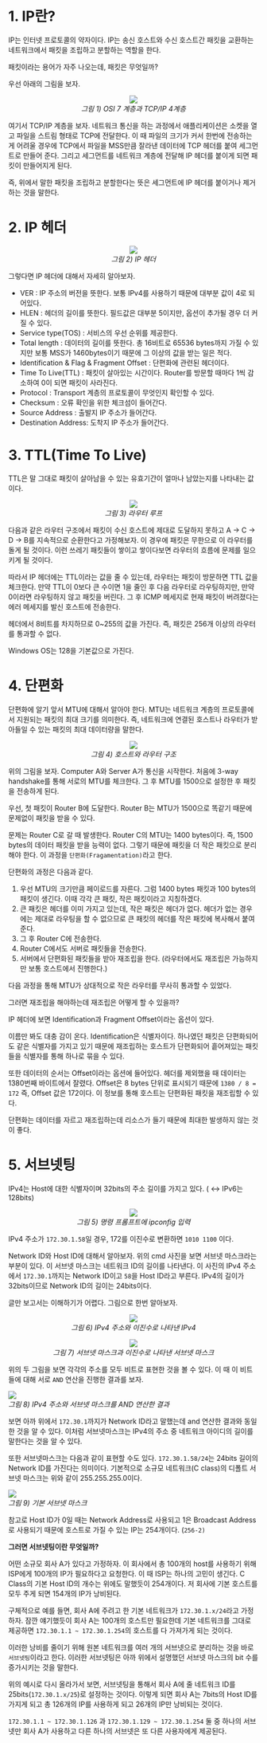 # 1. IP란?

IP는 인터넷 프로토콜의 약자이다. IP는 송신 호스트와 수신 호스트간 패킷을 교환하는 네트워크에서 패킷을 조립하고 분할하는 역할을 한다.

패킷이라는 용어가 자주 나오는데, 패킷은 무엇일까?

우선 아래의 그림을 보자.

<p align="center">
  <img src="../images/IP_1.png"><br>
  <em>그림 1) OSI 7 계층과 TCP/IP 4계층</em>
</p>

여기서 TCP/IP 계층을 보자. 네트워크 통신을 하는 과정에서 애플리케이션은 소켓을 열고 파일을 스트림 형태로 TCP에 전달한다. 이 때 파일의 크기가 커서 한번에 전송하는게 어려울 경우에 TCP에서 파일을 MSS만큼 잘라낸 데이터에 TCP 헤더를 붙여 세그먼트로 만들어 준다. 그리고 세그먼트를 네트워크 계층에 전달해 IP 헤더를 붙이게 되면 패킷이 만들어지게 된다.

즉, 위에서 말한 패킷을 조립하고 분할한다는 뜻은 세그먼트에 IP 헤더를 붙이거나 제거하는 것을 말한다.

# 2. IP 헤더

<p align="center">
  <img src="../images/IP_2.png"><br>
  <em>그림 2) IP 헤더</em>
</p>

그렇다면 IP 헤더에 대해서 자세히 알아보자.

- VER : IP 주소의 버전을 뜻한다. 보통 IPv4를 사용하기 때문에 대부분 값이 4로 되어있다.
- HLEN : 헤더의 길이를 뜻한다. 필드값은 대부분 5이지만, 옵션이 추가될 경우 더 커질 수 있다.
- Service type(TOS) : 서비스의 우선 순위를 제공한다.
- Total length : 데이터의 길이를 뜻한다. 총 16비트로 65536 bytes까지 가질 수 있지만 보통 MSS가 1460bytes이기 때문에 그 이상의 값을 받는 일은 적다.
- Identification & Flag & Fragment Offset : 단편화에 관련된 헤더이다.
- Time To Live(TTL) : 패킷이 살아있는 시간이다. Router를 방문할 때마다 1씩 감소하여 0이 되면 패킷이 사라진다.
- Protocol : Transport 계층의 프로토콜이 무엇인지 확인할 수 있다.
- Checksum : 오류 확인을 위한 체크섬이 들어간다.
- Source Address : 출발지 IP 주소가 들어간다.
- Destination Address: 도착지 IP 주소가 들어간다.

# 3. TTL(Time To Live)

TTL은 말 그대로 패킷이 살아남을 수 있는 유효기간이 얼마나 남았는지를 나타내는 값이다.

<p align="center">
  <img src="../images/IP_3.png"><br>
  <em>그림 3) 라우터 루프</em>
</p>

다음과 같은 라우터 구조에서 패킷이 수신 호스트에 제대로 도달하지 못하고 A → C → D → B를 지속적으로 순환한다고 가정해보자. 이 경우에 패킷은 무한으로 이 라우터를 돌게 될 것이다. 이런 쓰레기 패킷들이 쌓이고 쌓이다보면 라우터의 흐름에 문제를 일으키게 될 것이다.

따라서 IP 헤더에는 TTL이라는 값을 줄 수 있는데, 라우터는 패킷이 방문하면 TTL 값을 체크한다. 만약 TTL이 0보다 큰 수이면 1을 줄인 후 다음 라우터로 라우팅하지만, 만약 0이라면 라우팅하지 않고 패킷을 버린다. 그 후 ICMP 메세지로 현재 패킷이 버려졌다는 에러 메세지를 발신 호스트에 전송한다.

헤더에서 8비트를 차지하므로 0~255의 값을 가진다. 즉, 패킷은 256개 이상의 라우터를 통과할 수 없다.

Windows OS는 128을 기본값으로 가진다.

# 4. 단편화

단편화에 알기 앞서 MTU에 대해서 알아야 한다. MTU는 네트워크 계층의 프로토콜에서 지원되는 패킷의 최대 크기를 의미한다. 즉, 네트워크에 연결된 호스트나 라우터가 받아들일 수 있는 패킷의 최대 데이터량을 말한다.

<p align="center">
  <img src="../images/IP_4.png"><br>
  <em>그림 4) 호스트와 라우터 구조</em>
</p>

위의 그림을 보자. Computer A와 Server A가 통신을 시작한다. 처음에 3-way handshake를 통해 서로의 MTU를 체크한다. 그 후 MTU를 1500으로 설정한 후 패킷을 전송하게 된다.

우선, 첫 패킷이 Router B에 도달한다. Router B는 MTU가 1500으로 똑같기 때문에 문제없이 패킷을 받을 수 있다.

문제는 Router C로 갈 때 발생한다. Router C의 MTU는 1400 bytes이다. 즉, 1500 bytes의 데이터 패킷을 받을 능력이 없다. 그렇기 때문에 패킷을 더 작은 패킷으로 분리해야 한다. 이 과정을 `단편화(Fragamentation)`라고 한다.

단편화의 과정은 다음과 같다.

1. 우선 MTU의 크기만큼 페이로드를 자른다. 그럼 1400 bytes 패킷과 100 bytes의 패킷이 생긴다. 이때 각각 큰 패킷, 작은 패킷이라고 지칭하겠다.
2. 큰 패킷은 헤더를 이미 가지고 있는데, 작은 패킷은 헤더가 없다. 헤더가 없는 경우에는 제대로 라우팅을 할 수 없으므로 큰 패킷의 헤더를 작은 패킷에 복사해서 붙여준다.
3. 그 후 Router C에 전송한다.
4. Router C에서도 서버로 패킷들을 전송한다.
5. 서버에서 단편화된 패킷들을 받아 재조립을 한다. (라우터에서도 재조립은 가능하지만 보통 호스트에서 진행한다.)

다음 과정을 통해 MTU가 상대적으로 작은 라우터를 무사히 통과할 수 있었다.

그러면 재조립을 해야하는데 재조립은 어떻게 할 수 있을까?

IP 헤더에 보면 Identification과 Fragment Offset이라는 옵션이 있다.

이름만 봐도 대충 감이 온다. Identification은 식별자이다. 하나였던 패킷은 단편화되어도 같은 식별자를 가지고 있기 때문에 재조립하는 호스트가 단편화되어 흩어져있는 패킷들을 식별자를 통해 하나로 묶을 수 있다.

또한 데이터의 순서는 Offset이라는 옵션에 들어있다. 헤더를 제외했을 때 데이터는 1380번째 바이트에서 잘렸다. Offset은 8 bytes 단위로 표시되기 때문에 `1380 / 8 = 172` 즉, Offset 값은 172이다. 이 정보를 통해 호스트는 단편화된 패킷을 재조립할 수 있다.

단편화는 데이터를 자르고 재조립하는데 리소스가 들기 때문에 최대한 발생하지 않는 것이 좋다.

# 5. 서브넷팅

IPv4는 Host에 대한 식별자이며 32bits의 주소 길이를 가지고 있다. ( ↔ IPv6는 128bits)

<p align="center">
  <img src="../images/IP_5.png"><br>
  <em>그림 5) 명령 프롬프트에 ipconfig 입력</em>
</p>

IPv4 주소가 `172.30.1.58`일 경우, 172를 이진수로 변환하면 `1010 1100` 이다.

Network ID와 Host ID에 대해서 알아보자. 위의 cmd 사진을 보면 서브넷 마스크라는 부분이 있다. 이 서브넷 마스크는 네트워크 ID의 길이를 나타낸다. 이 사진의 IPv4 주소에서 `172.30.1`까지는 Network ID이고 `58`을 Host ID라고 부른다. IPv4의 길이가 32bits이므로 Network ID의 길이는 24bits이다.

글만 보고서는 이해하기가 어렵다. 그림으로 한번 알아보자.

<p align="center">
  <img src="../images/IP_6.png"><br>
  <em>그림 6) IPv4 주소와 이진수로 나타낸 IPv4</em>
</p>

<p align="center">
  <img src="../images/IP_7.png"><br>
  <em>그림 7) 서브넷 마스크과 이진수로 나타낸 서브넷 마스크</em>
</p>

위의 두 그림을 보면 각각의 주소를 모두 비트로 표현한 것을 볼 수 있다. 이 때 이 비트들에 대해 서로 `AND` 연산을 진행한 결과를 보자.

<img src="../images/IP_8.png"><br>
<em>그림 8) IPv4 주소와 서브넷 마스크를 AND 연산한 결과</em>

</p>

보면 아까 위에서 `172.30.1`까지가 Network ID라고 말했는데 and 연산한 결과와 동일한 것을 알 수 있다. 이처럼 서브넷마스크는 IPv4의 주소 중 네트워크 아이디의 길이를 말한다는 것을 알 수 있다.

또한 서브넷마스크는 다음과 같이 표현할 수도 있다. `172.30.1.58/24`는 24bits 길이의 Network ID를 가진다는 의미이다. 기본적으로 소규모 네트워크(C class)의 디폴트 서브넷 마스크는 위와 같이 255.255.255.0이다.

<img src="../images/IP_9.png"><br>
<em>그림 9) 기본 서브넷 마스크</em>

</p>

참고로 Host ID가 0일 때는 Network Address로 사용되고 1은 Broadcast Address로 사용되기 때문에 호스트로 가질 수 있는 IP는 254개이다. (`256-2)`

**그러면 서브넷팅이란 무엇일까?**

어떤 소규모 회사 A가 있다고 가정하자. 이 회사에서 총 100개의 host를 사용하기 위해 ISP에게 100개의 IP가 필요하다고 요청한다. 이 때 ISP는 하나의 고민이 생긴다. C Class의 기본 Host ID의 개수는 위에도 말했듯이 254개이다. 저 회사에 기본 호스트를 모두 주게 되면 154개의 IP가 낭비된다.

구체적으로 예를 들면, 회사 A에 주려고 한 기본 네트워크가 `172.30.1.x/24`라고 가정하자. 잠깐 얘기했듯이 회사 A는 100개의 호스트만 필요한데 기본 네트워크를 그대로 제공하면 `172.30.1.1 ~ 172.30.1.254`의 호스트를 다 가져가게 되는 것이다.

이러한 낭비를 줄이기 위해 원본 네트워크를 여러 개의 서브넷으로 분리하는 것을 바로 `서브넷팅`이라고 한다. 이러한 서브넷팅은 아까 위에서 설명했던 서브넷 마스크의 bit 수를 증가시키는 것을 말한다.

위의 예시로 다시 올라가서 보면, 서브넷팅을 통해서 회사 A에 줄 네트워크 ID를 25bits(`172.30.1.x/25`)로 설정하는 것이다. 이렇게 되면 회사 A는 7bits의 Host ID를 가지게 되고 총 126개의 IP를 사용하게 되고 26개의 IP만 낭비되는 것이다.

`172.30.1.1 ~ 172.30.1.126` 과 `172.30.1.129 ~ 172.30.1.254` 둘 중 하나의 서브넷만 회사 A가 사용하고 다른 하나의 서브넷은 또 다른 사용자에게 제공된다.
